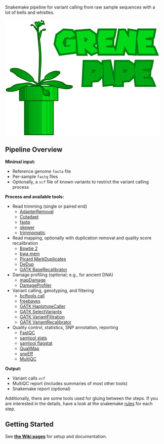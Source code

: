 Snakemake pipeline for variant calling from raw sample sequences with a lot of bells and whistles.

![grenepipe logo](/doc/logo/grenepipe.png?raw=true)

Pipeline Overview
-------------------

**Minimal input:**

  - Reference genome `fasta` file
  - Per-sample `fastq` files
  - Optionally, a `vcf` file of known variants to restrict the variant calling process

**Process and available tools:**

  - Read trimming (single or paired end)
    - [AdapterRemoval](https://adapterremoval.readthedocs.io/en/latest/)
    - [Cutadapt](https://cutadapt.readthedocs.io/en/stable/)
    - [fastp](https://github.com/OpenGene/fastp)
    - [skewer](https://github.com/relipmoc/skewer)
    - [trimmomatic](http://www.usadellab.org/cms/index.php?page=trimmomatic)
  - Read mapping, optionally with duplication removal and quality score recalibration
    - [Bowtie 2](http://bowtie-bio.sourceforge.net/bowtie2/index.shtml)
    - [bwa mem](http://bio-bwa.sourceforge.net/bwa.shtml)
    - [Picard MarkDuplicates](https://broadinstitute.github.io/picard/command-line-overview.html#MarkDuplicates)
    - [DeDup](https://github.com/apeltzer/dedup)
    - [GATK BaseRecalibrator](https://gatk.broadinstitute.org/hc/en-us/articles/360036898312-BaseRecalibrator)
  - Damage profiling (optional; e.g., for ancient DNA)
    - [mapDamage](https://github.com/ginolhac/mapDamage)
    - [DamageProfiler](https://github.com/Integrative-Transcriptomics/DamageProfiler)
  - Variant calling, genotyping, and filtering
    - [bcftools call](http://samtools.github.io/bcftools/bcftools.html)
    - [freebayes](https://github.com/freebayes/freebayes)
    - [GATK HaplotypeCaller](https://gatk.broadinstitute.org/hc/en-us/articles/360037225632-HaplotypeCaller)
    - [GATK SelectVariants](https://gatk.broadinstitute.org/hc/en-us/articles/360037055952-SelectVariants)
    - [GATK VariantFiltration](https://gatk.broadinstitute.org/hc/en-us/articles/360036834871-VariantFiltration)
    - [GATK VariantRecalibrator](https://gatk.broadinstitute.org/hc/en-us/articles/360036510892-VariantRecalibrator)
  - Quality control, statistics, SNP annotation, reporting
    - [FastQC](http://www.bioinformatics.babraham.ac.uk/projects/fastqc/)
    - [samtool stats](http://www.htslib.org/doc/samtools-stats.html)
    - [samtool flagstat](http://www.htslib.org/doc/samtools-flagstat.html)
    - [QualiMap](http://qualimap.conesalab.org/)
    - [snpEff](https://pcingola.github.io/SnpEff/)
    - [MultiQC](https://multiqc.info/)

**Output:**

  - Variant calls `vcf`
  - MultiQC report (includes summaries of most other tools)
  - Snakemake report (optional)

Additionally, there are some tools used for gluing between the steps.
If you are interested in the details, have a look at the snakemake [rules](https://github.com/lczech/grenepipe/tree/master/rules) for each step.

Getting Started
-------------------

See [**the Wiki pages**](https://github.com/lczech/grenepipe/wiki) for setup and documentation.
